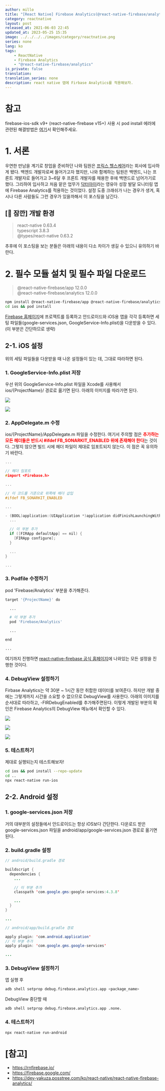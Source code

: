 ```yaml
---
author: millo
title: "[React Native] Firebase Analytics(@react-native-firebase/analytics) 적용하기"
category: reactnative
layout: post
released_at: 2021-06-03 22:45
updated_at: 2023-05-25 15:35
image: ../../../../images/category/reactnative.png
series: none
lang: ko
tags:
    - ReactNative
    - Firebase Analytics
    - "@react-native-firebase/analytics"
is_private: false
translation:
translation_series: none
description: react native 앱에 Firbase Analytics를 적용해보자.
---
```


# 참고

firebase-ios-sdk v9+ (react-native-firebase v15+) 사용 시 pod install 에러에 관련된 해결방법은 [여기](https://millo-l.github.io/ReactNative-Firebase-2023-05-25/)서 확인해주세요.

# 1. 서론

우연한 만남을 계기로 창업을 준비하던 나와 팀원은 [프릭스 헬스케어](https://www.rocketpunch.com/companies/friggshealthcare)라는 회사에 입사하게 됐다. 백엔드 개발자로써 들어가고자 했지만, 나와 함께하는 팀원은 백엔드, 나는 프론트 개발자로 들어가고 3~6달 후 프론트 개발자를 채용한 후에 백엔드로 넘어가기로 했다. 그리하여 입사하고 처음 맡은 업무가 [닥터아이](https://www.notion.so/2021-Friggs-Healthcare-4fcb6f67bdb44bc8b3e2ae8467aff165)라는 영유아 성장 발달 모니터링 앱에 Firebase Analytics를 적용하는 것이었다. 설정 도중 크래쉬가 나는 경우가 생겨, 혹시나 다른 사람들도 그런 경우가 있을까해서 이 포스팅을 남긴다.

## [👋 잠깐] 개발 환경

> react-native 0.63.4 <br />
> typescript 3.8.3 <br />
> @types/react-native 0.63.2 <br />

추후에 이 포스팅을 보는 분들은 아래의 내용이 다소 차이가 생길 수 있으니 유의하기 바란다.

# 2. 필수 모듈 설치 및 필수 파일 다운로드

> @react-native-firebase/app 12.0.0 <br />
> @react-native-firebase/analytics 12.0.0

```bash
npm install @react-native-firebase/app @react-native-firebase/analytics
cd ios && pod install
```

[Firebase 홈페이지](https://firebase.google.com/)에 프로젝트를 등록하고 안드로이드와 iOS용 앱을 각각 등록하면 세팅 파일들(google-services.json, GoogleService-Info.plist)을 다운받을 수 있다. (이 부분은 간단하므로 생략)

## 2-1. iOS 설정

위의 세팅 파일들을 다운받을 때 나온 설정들이 있는 데, 그대로 따라하면 된다.

### 1. GoogleService-Info.plist 저장

우선 위의 GoogleService-Info.plist 파일을 Xcode를 사용해서 ios/{ProjectName}/ 경로로 옮기면 된다. 아래의 이미지를 따라가면 된다.

![](../../../../images/2021/06/firebase_ios_1.jpeg)

![](../../../../images/2021/06/firebase_ios_2.jpeg)

### 2. AppDelegate.m 수정

ios/{ProjectName}/AppDelegate.m 파일을 수정한다.
여기서 주의할 점은 <span style="color:red">**추가하는 모든 헤더들은 반드시 #ifdef FB_SONARKIT_ENABLED 위에 존재해야 한다**</span>는 것이다. 그렇지 않으면 빌드 시에 헤더 파일이 제대로 임포트되지 않는다. 이 점은 꼭 유의하기 바란다.

```cpp
...

// 헤더 임포트
#import <Firebase.h>

...

// 이 코드를 기준으로 위쪽에 헤더 삽입
#ifdef FB_SONARKIT_ENABLED

...

- (BOOL)application:(UIApplication *)application didFinishLaunchingWithOptions:(NSDictionary *)launchOptions {
  ...

  // 이 부분 추가
  if ([FIRApp defaultApp] == nil) {
    [FIRApp configure];
  }

  ...
}

...
```

### 3. Podfile 수정하기

pod 'Firebase/Analytics' 부분을 추가해준다.

```python
target '{ProjectName}' do

  ...

  # 이 부분 추가
  pod 'Firebase/Analytics'

  ...

end

...
```

여기까지 진행하면 [react-native-firebase 공식 홈페이지](https://rnfirebase.io/)에 나와있는 모든 설정을 진행한 것이다.

### 4. DebugView 설정하기

Firbase Analytics는 약 30분 ~ 1시간 동안 취합한 데이터를 보여준다. 하지만 개발 중에는 그렇게까지 시간을 소요할 수 없으므로 DebugView를 사용한다. 아래의 이미지를 순서대로 따라하고, -FIRDebugEnabled를 추가해주면된다. 이렇게 개발된 부분의 확인은 Firebase Analytics의 DebugView 메뉴에서 확인할 수 있다.

![](../../../../images/2021/06/firebase_ios_debugview_1.jpeg)

![](../../../../images/2021/06/firebase_ios_debugview_2.jpeg)

![](../../../../images/2021/06/firebase_ios_debugview_3.jpeg)

### 5. 테스트하기

제대로 실행되는지 테스트해보자!

```bash
cd ios && pod install --repo-update
cd ..
npx react-native run-ios
```

## 2-2. Android 설정

### 1. google-services.json 저장

거의 대부분의 설정들에서 안드로이드는 항상 iOS보다 간단한다. 다운로드 받은 google-services.json 파일을 android/app/google-services.json 경로로 옮기면 된다.

### 2. build.gradle 설정

```java
// android/build.gradle 경로

buildscript {
  dependencies {
    ...

    // 이 부분 추가
    classpath 'com.google.gms:google-services:4.3.8'

    ...
  }
}

...
```

```java
// android/app/build.gradle 경로

apply plugin: 'com.android.application'
// 이 부분 추가
apply plugin: 'com.google.gms.google-services'

...
```

### 3. DebugView 설정하기

앱 실행 후

```bash
adb shell setprop debug.firebase.analytics.app <package_name>
```

DebugView 중단할 때

```bash
adb shell setprop debug.firebase.analytics.app .none.
```

### 4. 테스트하기

```bash
npx react-native run-android
```

# [참고]

-   https://rnfirebase.io/
-   https://firebase.google.com/
-   https://dev-yakuza.posstree.com/ko/react-native/react-native-firebase-analytics/
